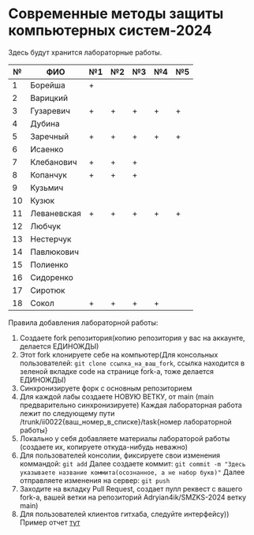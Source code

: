 # Современные методы защиты компьютерных систем-2024

Здесь будут хранится лабораторные работы.

| № | ФИО             |№1 |№2 |№3 |№4 |№5 |
|---|-----------------|---|---|---|---|---|
| 1 |Борейша          | + |   |   |   |   |
| 2 |Варицкий         |   |   |   |   |   |
| 3 |Гузаревич        | + | + | + | + | + |
| 4 |Дубина           |   |   |   |   |   |
| 5 |Заречный         | + | + | + | + | + |
| 6 |Исаенко          |   |   |   |   |   |
| 7 |Клебанович       | + | + | + |   |   |
| 8 |Копанчук         | + | + | + |   |   |
| 9 |Кузьмич          |   |   |   |   |   |
|10 |Кузюк            |   |   |   |   |   |
|11 |Леваневская      | + | + | + | + | + |
|12 |Любчук           |   |   |   |   |   |
|13 |Нестерчук        |   |   |   |   |   |
|14 |Павлюкович       |   |   |   |   |   |
|15 |Полиенко         |   |   |   |   |   |
|16 |Сидоренко        |   |   |   |   |   |
|17 |Сиротюк          |   |   |   |   |   |
|18 |Сокол            | + | + | + | + |   |

Правила добавления лабораторной работы:
  1. Создаете fork репозитория(копию репозитория у вас на аккаунте, делается ЕДИНОЖДЫ)
  2. Этот fork клонируете себе на компьютер(Для консольных пользователей: ```git clone ссылка_на_ваш_fork```, ссылка находится в зеленой вкладке code на странице fork-a, тоже делается ЕДИНОЖДЫ)
  3. Синхронизируете форк с основным репозиторием
  4. Для каждой лабы создаете НОВУЮ ВЕТКУ, от main (main предварительно синхронизируете)
     Каждая лабораторная работа лежит по следующему пути /trunk/ii0022{ваш_номер_в_списке}/task{номер лабораторной работы}
  5. Локально  у себя добавляете материалы лабораторой работы (создаете их, копируете откуда-нибудь неважно)
  6. Для пользователей консолии, фиксируете свои изменения коммандой:
     ```git add```
     Далее создаете коммит:
     ```git commit -m "Здесь указываете название коммита(осознанное, а не набор букв)"```
     Далее отправляете изменения на сервер:
     ```git push```
  7. Заходите на вкладку Pull Request, создает пулл реквест с вашего fork-a, вашей ветки на репозиторий Adryian4ik/SMZKS-2024 ветку main)
  8. Для пользователей клиентов гитхаба, следуйте интерфейсу))
Пример отчет [тут](./example/report.md)
